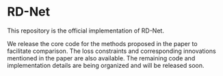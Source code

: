 # RD-Net
This repository is the official implementation of RD-Net.


We release the core code for the methods proposed in the paper to facilitate comparison.
The loss constraints and corresponding innovations mentioned in the paper are also available.
The remaining code and implementation details are being organized and will be released soon.


